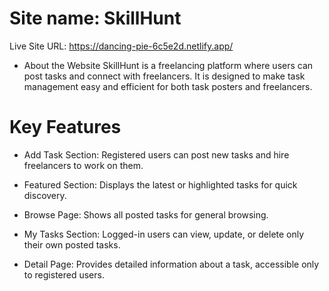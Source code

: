 # Site name: SkillHunt
Live Site URL: https://dancing-pie-6c5e2d.netlify.app/

* About the Website
SkillHunt is a freelancing platform where users can post tasks and connect with freelancers. It is designed to make task management easy and efficient for both task posters and freelancers.

# Key Features
- Add Task Section: Registered users can post new tasks and hire freelancers to work on them.

- Featured Section: Displays the latest or highlighted tasks for quick discovery.

- Browse Page: Shows all posted tasks for general browsing.

- My Tasks Section: Logged-in users can view, update, or delete only their own posted tasks.

- Detail Page: Provides detailed information about a task, accessible only to registered users.

